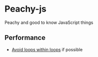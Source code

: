 # Peachy-js

Peachy and good to know JavaScript things

## Performance

- [Avoid loops within loops](https://www.youtube.com/watch?v=bwA9i6wjfhw) if possible
